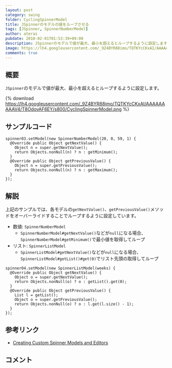 ```yaml
---
layout: post
category: swing
folder: CyclingSpinnerModel
title: JSpinnerのモデルの値をループさせる
tags: [JSpinner, SpinnerNumberModel]
author: aterai
pubdate: 2010-02-01T01:53:39+09:00
description: JSpinnerのモデルで値が最大、最小を超えるとループするように設定します。
image: https://lh4.googleusercontent.com/_9Z4BYR88imo/TQTKYcCKxAI/AAAAAAAAAV4/T8OdovAF6EY/s800/CyclingSpinnerModel.png
comments: true
---
```

## 概要
`JSpinner`のモデルで値が最大、最小を超えるとループするように設定します。

{% download https://lh4.googleusercontent.com/_9Z4BYR88imo/TQTKYcCKxAI/AAAAAAAAAV4/T8OdovAF6EY/s800/CyclingSpinnerModel.png %}

## サンプルコード
<pre class="prettyprint"><code>spinner03.setModel(new SpinnerNumberModel(20, 0, 59, 1) {
  @Override public Object getNextValue() {
    Object n = super.getNextValue();
    return Objects.nonNull(n) ? n : getMinimum();
  }
  @Override public Object getPreviousValue() {
    Object n = super.getPreviousValue();
    return Objects.nonNull(n) ? n : getMaximum();
  }
});
</code></pre>

## 解説
上記のサンプルでは、各モデルの`getNextValue()`、`getPreviousValue()`メソッドをオーバーライドすることでループするように設定しています。

- 数値: `SpinnerNumberModel`
    - `SpinnerNumberModel#getNextValue()`などが`null`になる場合、`SpinnerNumberModel#getMinimum()`で最小値を取得してループ
- リスト: `SpinnerListModel`
    - `SpinnerListModel#getNextValue()`などが`null`になる場合、`SpinnerListModel#getList()#get(0)`でリスト先頭の取得してループ

<!-- dummy comment line for breaking list -->

<pre class="prettyprint"><code>spinner04.setModel(new SpinnerListModel(weeks) {
  @Override public Object getNextValue() {
    Object o = super.getNextValue();
    return Objects.nonNull(o) ? o : getList().get(0);
  }
  @Override public Object getPreviousValue() {
    List l = getList();
    Object o = super.getPreviousValue();
    return Objects.nonNull(o) ? o : l.get(l.size() - 1);
  }
});
</code></pre>

## 参考リンク
- [Creating Custom Spinner Models and Editors](https://docs.oracle.com/javase/tutorial/uiswing/components/spinner.html#model)

<!-- dummy comment line for breaking list -->

## コメント
